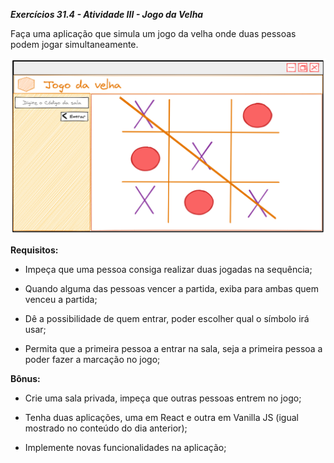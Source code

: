 _**Exercícios 31.4 - Atividade III - Jogo da Velha**_

Faça uma aplicação que simula um jogo da velha onde duas pessoas podem jogar simultaneamente.

![App-3-jogo-da-velha](../images/app-3.png)

**Requisitos:**

 - Impeça que uma pessoa consiga realizar duas jogadas na sequência;

 - Quando alguma das pessoas vencer a partida, exiba para ambas quem venceu a partida;

 - Dê a possibilidade de quem entrar, poder escolher qual o símbolo irá usar;

 - Permita que a primeira pessoa a entrar na sala, seja a primeira pessoa a poder fazer a marcação no jogo;

**Bônus:**

 - Crie uma sala privada, impeça que outras pessoas entrem no jogo;

 - Tenha duas aplicações, uma em React e outra em Vanilla JS (igual mostrado no conteúdo do dia anterior);

 - Implemente novas funcionalidades na aplicação;
